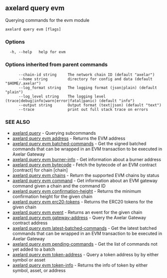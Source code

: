 ## axelard query evm

Querying commands for the evm module

```
axelard query evm [flags]
```

### Options

```
  -h, --help   help for evm
```

### Options inherited from parent commands

```
      --chain-id string     The network chain ID (default "axelar")
      --home string         directory for config and data (default "$HOME/.axelar")
      --log_format string   The logging format (json|plain) (default "plain")
      --log_level string    The logging level (trace|debug|info|warn|error|fatal|panic) (default "info")
      --output string       Output format (text|json) (default "text")
      --trace               print out full stack trace on errors
```

### SEE ALSO

- [axelard query](/cli-docs/v0_31_0/axelard_query) - Querying subcommands
- [axelard query evm address](/cli-docs/v0_31_0/axelard_query_evm_address) - Returns the EVM address
- [axelard query evm batched-commands](/cli-docs/v0_31_0/axelard_query_evm_batched-commands) - Get the signed batched commands that can be wrapped in an EVM transaction to be executed in Axelar Gateway
- [axelard query evm burner-info](/cli-docs/v0_31_0/axelard_query_evm_burner-info) - Get information about a burner address
- [axelard query evm bytecode](/cli-docs/v0_31_0/axelard_query_evm_bytecode) - Fetch the bytecode of an EVM contract \[contract\] for chain \[chain\]
- [axelard query evm chains](/cli-docs/v0_31_0/axelard_query_evm_chains) - Return the supported EVM chains by status
- [axelard query evm command](/cli-docs/v0_31_0/axelard_query_evm_command) - Get information about an EVM gateway command given a chain and the command ID
- [axelard query evm confirmation-height](/cli-docs/v0_31_0/axelard_query_evm_confirmation-height) - Returns the minimum confirmation height for the given chain
- [axelard query evm erc20-tokens](axelard_query_evm_erc20-tokens) - Returns the ERC20 tokens for the given chain
- [axelard query evm event](/cli-docs/v0_31_0/axelard_query_evm_event) - Returns an event for the given chain
- [axelard query evm gateway-address](/cli-docs/v0_31_0/axelard_query_evm_gateway-address) - Query the Axelar Gateway contract address
- [axelard query evm latest-batched-commands](/cli-docs/v0_31_0/axelard_query_evm_latest-batched-commands) - Get the latest batched commands that can be wrapped in an EVM transaction to be executed in Axelar Gateway
- [axelard query evm pending-commands](/cli-docs/v0_31_0/axelard_query_evm_pending-commands) - Get the list of commands not yet added to a batch
- [axelard query evm token-address](/cli-docs/v0_31_0/axelard_query_evm_token-address) - Query a token address by by either symbol or asset
- [axelard query evm token-info](/cli-docs/v0_31_0/axelard_query_evm_token-info) - Returns the info of token by either symbol, asset, or address
